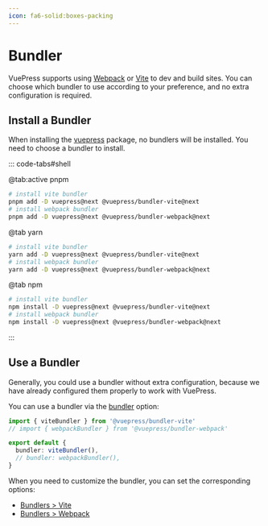 ```yaml
---
icon: fa6-solid:boxes-packing
---
```


# Bundler

VuePress supports using [Webpack](https://webpack.js.org/) or [Vite](https://vitejs.dev/) to dev and build sites. You can choose which bundler to use according to your preference, and no extra configuration is required.

## Install a Bundler

When installing the [vuepress](https://www.npmjs.com/package/vuepress) package, no bundlers will be installed. You need to choose a bundler to install.

::: code-tabs#shell

@tab:active pnpm

```bash
# install vite bundler
pnpm add -D vuepress@next @vuepress/bundler-vite@next
# install webpack bundler
pnpm add -D vuepress@next @vuepress/bundler-webpack@next
```

@tab yarn

```bash
# install vite bundler
yarn add -D vuepress@next @vuepress/bundler-vite@next
# install webpack bundler
yarn add -D vuepress@next @vuepress/bundler-webpack@next
```

@tab npm

```bash
# install vite bundler
npm install -D vuepress@next @vuepress/bundler-vite@next
# install webpack bundler
npm install -D vuepress@next @vuepress/bundler-webpack@next
```

:::

## Use a Bundler

Generally, you could use a bundler without extra configuration, because we have already configured them properly to work with VuePress.

You can use a bundler via the [bundler](../reference/config.md#bundler) option:

```ts
import { viteBundler } from '@vuepress/bundler-vite'
// import { webpackBundler } from '@vuepress/bundler-webpack'

export default {
  bundler: viteBundler(),
  // bundler: webpackBundler(),
}
```

When you need to customize the bundler, you can set the corresponding options:

- [Bundlers > Vite](../reference/bundler/vite.md)
- [Bundlers > Webpack](../reference/bundler/webpack.md)
